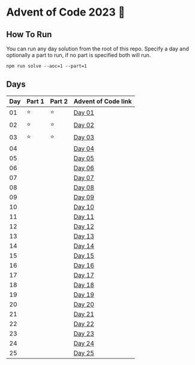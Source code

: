 # Advent of Code 2023 🎄

## How To Run
You can run any day solution from the root of this repo. Specify a day and optionally a part to run, if no part is specified both will run.

`npm run solve --aoc=1 --part=1`

## Days

| Day | Part 1 | Part 2 | Advent of Code link                            |
| --- | ------ | ------ | ---------------------------------------------- |
| 01  |   :star:    |   :star:    | [Day 01](https://adventofcode.com/2023/day/1)  |
| 02  |   :star:    |   :star:    | [Day 02](https://adventofcode.com/2023/day/2)  |
| 03  |   :star:    |   :star:    | [Day 03](https://adventofcode.com/2023/day/3)  |
| 04  |        |        | [Day 04](https://adventofcode.com/2023/day/4)  |
| 05  |        |        | [Day 05](https://adventofcode.com/2023/day/5)  |
| 06  |        |        | [Day 06](https://adventofcode.com/2023/day/6)  |
| 07  |        |        | [Day 07](https://adventofcode.com/2023/day/7)  |
| 08  |        |        | [Day 08](https://adventofcode.com/2023/day/8)  |
| 09  |        |        | [Day 09](https://adventofcode.com/2023/day/9)  |
| 10  |        |        | [Day 10](https://adventofcode.com/2023/day/10) |
| 11  |        |        | [Day 11](https://adventofcode.com/2023/day/11) |
| 12  |        |        | [Day 12](https://adventofcode.com/2023/day/12) |
| 13  |        |        | [Day 13](https://adventofcode.com/2023/day/13) |
| 14  |        |        | [Day 14](https://adventofcode.com/2023/day/14) |
| 15  |        |        | [Day 15](https://adventofcode.com/2023/day/15) |
| 16  |        |        | [Day 16](https://adventofcode.com/2023/day/16) |
| 17  |        |        | [Day 17](https://adventofcode.com/2023/day/17) |
| 18  |        |        | [Day 18](https://adventofcode.com/2023/day/18) |
| 19  |        |        | [Day 19](https://adventofcode.com/2023/day/19) |
| 20  |        |        | [Day 20](https://adventofcode.com/2023/day/20) |
| 21  |        |        | [Day 21](https://adventofcode.com/2023/day/21) |
| 22  |        |        | [Day 22](https://adventofcode.com/2023/day/22) |
| 23  |        |        | [Day 23](https://adventofcode.com/2023/day/23) |
| 24  |        |        | [Day 24](https://adventofcode.com/2023/day/24) |
| 25  |        |        | [Day 25](https://adventofcode.com/2023/day/25) |
